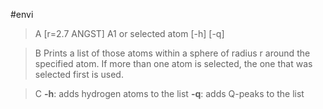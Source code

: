 #envi

>A [r=2.7 ANGST] A1 or  selected atom [-h] [-q]

>B Prints a list of those atoms within a sphere of radius r around the specified atom. If more than one atom is selected, the one that was selected first is used.

>C **-h**: adds hydrogen atoms to the list
**-q**: adds Q-peaks to the list
